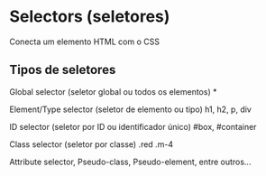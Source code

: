 # Selectors (seletores)
  Conecta um elemento HTML com o CSS

## Tipos de seletores
  Global selector (seletor global ou todos os elementos) 
  *

  Element/Type selector (seletor de elemento ou tipo) 
  h1, h2, p, div

  ID selector (seletor por ID ou identificador único) 
  #box, #container

  Class selector (seletor por classe) 
  .red .m-4

  Attribute selector, Pseudo-class, Pseudo-element, entre outros...
